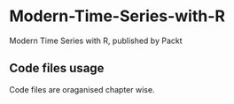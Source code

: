 # Modern-Time-Series-with-R
Modern Time Series with R, published by Packt

## Code files usage 
Code files are oraganised chapter wise.
